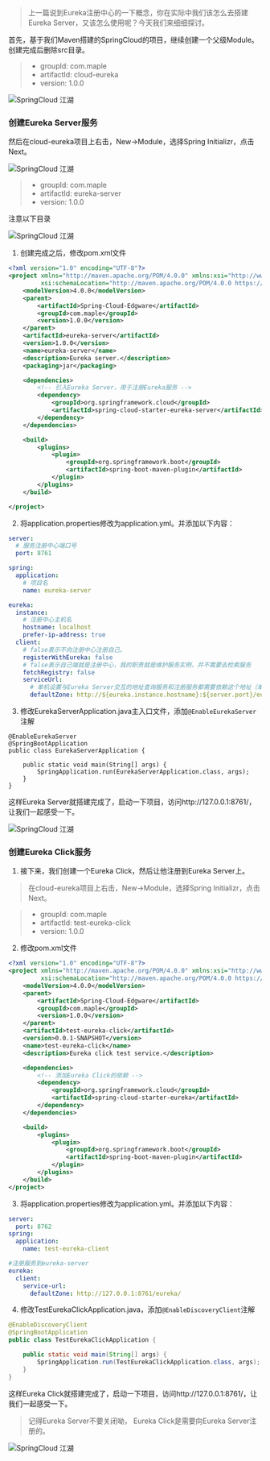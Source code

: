 > 上一篇说到Eureka注册中心的一下概念，你在实际中我们该怎么去搭建Eureka Server，又该怎么使用呢？今天我们来细细探讨。

首先，基于我们Maven搭建的SpringCloud的项目，继续创建一个父级Module。创建完成后删除src目录。
> * groupId: com.maple
> * artifactId: cloud-eureka
> * version: 1.0.0

![SpringCloud 江湖](./images/02/1-cloud-eureka.jpg)

### 创建Eureka Server服务
然后在cloud-eureka项目上右击，New->Module，选择Spring Initializr，点击Next。

![SpringCloud 江湖](./images/02/1-maven-create-eureka.jpg)

> * groupId: com.maple
> * artifactId: eureka-server
> * version: 1.0.0

注意以下目录

![SpringCloud 江湖](./images/02/1-maven-path.jpg)

1. 创建完成之后，修改pom.xml文件
~~~xml
<?xml version="1.0" encoding="UTF-8"?>
<project xmlns="http://maven.apache.org/POM/4.0.0" xmlns:xsi="http://www.w3.org/2001/XMLSchema-instance"
         xsi:schemaLocation="http://maven.apache.org/POM/4.0.0 https://maven.apache.org/xsd/maven-4.0.0.xsd">
    <modelVersion>4.0.0</modelVersion>
    <parent>
        <artifactId>Spring-Cloud-Edgware</artifactId>
        <groupId>com.maple</groupId>
        <version>1.0.0</version>
    </parent>
    <artifactId>eureka-server</artifactId>
    <version>1.0.0</version>
    <name>eureka-server</name>
    <description>Eureka server.</description>
    <packaging>jar</packaging>

    <dependencies>
        <!-- 引入Eureka Server，用于注册Eureka服务 -->
        <dependency>
            <groupId>org.springframework.cloud</groupId>
            <artifactId>spring-cloud-starter-eureka-server</artifactId>
        </dependency>
    </dependencies>

    <build>
        <plugins>
            <plugin>
                <groupId>org.springframework.boot</groupId>
                <artifactId>spring-boot-maven-plugin</artifactId>
            </plugin>
        </plugins>
    </build>

</project>
~~~

2. 将application.properties修改为application.yml。并添加以下内容：
~~~yml
server:
  # 服务注册中心端口号
  port: 8761

spring:
  application:
    # 项目名
    name: eureka-server

eureka:
  instance:
    # 注册中心主机名
    hostname: localhost
    prefer-ip-address: true
  client:
    # false表示不向注册中心注册自己。
    registerWithEureka: false
    # false表示自己端就是注册中心，我的职责就是维护服务实例，并不需要去检索服务
    fetchRegistry: false
    serviceUrl:
      # 单机设置与Eureka Server交互的地址查询服务和注册服务都需要依赖这个地址（单机
      defaultZone: http://${eureka.instance.hostname}:${server.port}/eureka/
~~~

3. 修改EurekaServerApplication.java主入口文件，添加`@EnableEurekaServer`注解
~~~
@EnableEurekaServer
@SpringBootApplication
public class EurekaServerApplication {

    public static void main(String[] args) {
        SpringApplication.run(EurekaServerApplication.class, args);
    }
}
~~~

这样Eureka Server就搭建完成了，启动一下项目，访问http://127.0.0.1:8761/，让我们一起感受一下。

![SpringCloud 江湖](./images/02/1-eureka-success.jpg)

### 创建Eureka Click服务

1. 接下来，我们创建一个Eureka Click，然后让他注册到Eureka Server上。

> 在cloud-eureka项目上右击，New->Module，选择Spring Initializr，点击Next。

> * groupId: com.maple
> * artifactId: test-eureka-click
> * version: 1.0.0

2. 修改pom.xml文件
~~~xml
<?xml version="1.0" encoding="UTF-8"?>
<project xmlns="http://maven.apache.org/POM/4.0.0" xmlns:xsi="http://www.w3.org/2001/XMLSchema-instance"
         xsi:schemaLocation="http://maven.apache.org/POM/4.0.0 https://maven.apache.org/xsd/maven-4.0.0.xsd">
    <modelVersion>4.0.0</modelVersion>
    <parent>
        <artifactId>Spring-Cloud-Edgware</artifactId>
        <groupId>com.maple</groupId>
        <version>1.0.0</version>
    </parent>
    <artifactId>test-eureka-click</artifactId>
    <version>0.0.1-SNAPSHOT</version>
    <name>test-eureka-click</name>
    <description>Eureka click test service.</description>

    <dependencies>
        <!-- 添加Eureka Click的依赖 -->
        <dependency>
            <groupId>org.springframework.cloud</groupId>
            <artifactId>spring-cloud-starter-eureka</artifactId>
        </dependency>
    </dependencies>

    <build>
        <plugins>
            <plugin>
                <groupId>org.springframework.boot</groupId>
                <artifactId>spring-boot-maven-plugin</artifactId>
            </plugin>
        </plugins>
    </build>
</project>
~~~

3. 将application.properties修改为application.yml。并添加以下内容：
~~~yml
server:
  port: 8762
spring:
  application:
    name: test-eureka-client

#注册服务到eureka-server
eureka:
  client:
    service-url:
      defaultZone: http://127.0.0.1:8761/eureka/
~~~

4. 修改TestEurekaClickApplication.java，添加`@EnableDiscoveryClient`注解
~~~java
@EnableDiscoveryClient
@SpringBootApplication
public class TestEurekaClickApplication {

    public static void main(String[] args) {
        SpringApplication.run(TestEurekaClickApplication.class, args);
    }
}
~~~

这样Eureka Click就搭建完成了，启动一下项目，访问http://127.0.0.1:8761/，让我们一起感受一下。
> 记得Eureka Server不要关闭呦， Eureka Click是需要向Eureka Server注册的。

![SpringCloud 江湖](./images/02/1-eureka-click-success.jpg)
